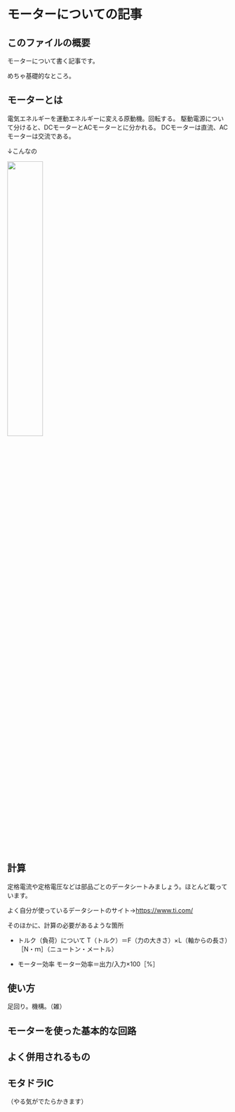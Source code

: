 # モーターについての記事

## このファイルの概要
モーターについて書く記事です。

めちゃ基礎的なところ。

## モーターとは
電気エネルギーを運動エネルギーに変える原動機。回転する。
駆動電源について分けると、DCモーターとACモーターとに分かれる。
DCモーターは直流、ACモーターは交流である。

↓こんなの

<img src="https://engineer-education.com/wp/wp-content/uploads/2021/06/motor-768x576.jpg" width="40%">

## 計算
定格電流や定格電圧などは部品ごとのデータシートみましょう。ほとんど載っています。

よく自分が使っているデータシートのサイト→https://www.ti.com/

そのほかに、計算の必要があるような箇所
- トルク（負荷）について
  T（トルク）＝F（力の大きさ）×L（軸からの長さ）［N・ｍ］（ニュートン・メートル）
  
- モーター効率
  モーター効率＝出力/入力×100［%］

## 使い方
足回り。機構。（雑）
## モーターを使った基本的な回路

## よく併用されるもの

## モタドラIC

（やる気がでたらかきます）
